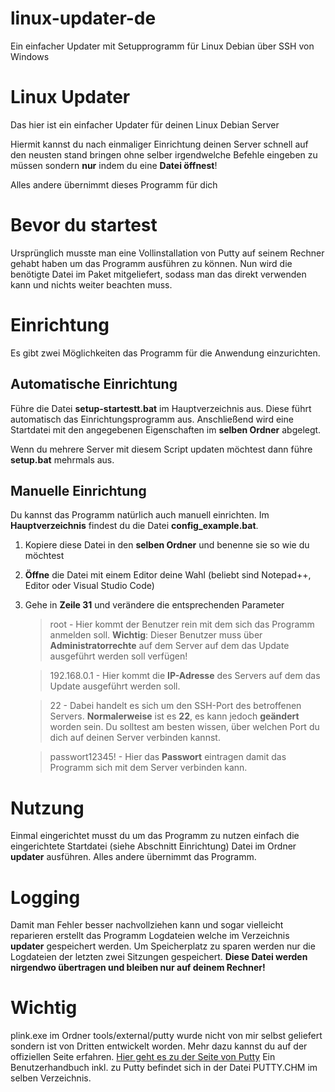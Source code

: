 # linux-updater-de
Ein einfacher Updater mit Setupprogramm für Linux Debian über SSH von Windows

# Linux Updater

Das hier ist ein einfacher Updater für deinen Linux Debian Server

Hiermit kannst du nach einmaliger Einrichtung deinen Server schnell auf den neusten stand bringen ohne selber irgendwelche Befehle eingeben zu müssen sondern **nur** indem du eine **Datei öffnest**!

Alles andere übernimmt dieses Programm für dich


# Bevor du startest

Ursprünglich musste man eine Vollinstallation von Putty auf seinem Rechner gehabt haben um das Programm ausführen zu können. Nun wird die benötigte Datei im Paket mitgeliefert, sodass man das direkt verwenden kann und nichts weiter beachten muss.

# Einrichtung

Es gibt zwei Möglichkeiten das Programm für die Anwendung einzurichten.

## Automatische Einrichtung

Führe die Datei **setup-startestt.bat** im Hauptverzeichnis aus. Diese führt automatisch das Einrichtungsprogramm aus.
Anschließend wird eine Startdatei mit den angegebenen Eigenschaften im **selben Ordner** abgelegt.

Wenn du mehrere Server mit diesem Script updaten möchtest dann führe **setup.bat** mehrmals aus.

## Manuelle Einrichtung

Du kannst das Programm natürlich auch manuell einrichten.
Im **Hauptverzeichnis** findest du die Datei **config_example.bat**.

1. Kopiere diese Datei in den **selben Ordner** und benenne sie so wie du möchtest
2. **Öffne** die Datei mit einem Editor deine Wahl (beliebt sind Notepad++, Editor oder Visual Studio Code)
3. Gehe in **Zeile 31** und verändere die entsprechenden Parameter
	> root - Hier kommt der Benutzer rein mit dem sich das Programm anmelden soll. **Wichtig**: Dieser Benutzer muss über **Administratorrechte** auf dem Server auf dem das Update ausgeführt werden soll verfügen!

	> 192.168.0.1 - Hier kommt die **IP-Adresse** des Servers auf dem das Update ausgeführt werden soll.

	> 22 - Dabei handelt es sich um den SSH-Port des betroffenen Servers. **Normalerweise** ist es **22**, es kann jedoch **geändert** worden sein. Du solltest am besten wissen, über welchen Port du dich auf deinen Server verbinden kannst.

	> passwort12345! - Hier das **Passwort** eintragen damit das Programm sich mit dem Server verbinden kann.

# Nutzung

Einmal eingerichtet musst du um das Programm zu nutzen einfach die eingerichtete Startdatei (siehe Abschnitt Einrichtung) Datei im Ordner **updater** ausführen. Alles andere übernimmt das Programm.

# Logging

Damit man Fehler besser nachvollziehen kann und sogar vielleicht reparieren erstellt das Programm Logdateien welche im Verzeichnis **updater** gespeichert werden.
Um Speicherplatz zu sparen werden nur die Logdateien der letzten zwei Sitzungen gespeichert.
**Diese Datei werden nirgendwo übertragen und bleiben nur auf deinem Rechner!**

# Wichtig

plink.exe im Ordner tools/external/putty wurde nicht von mir selbst geliefert sondern ist von Dritten entwickelt worden. Mehr dazu kannst du auf der offiziellen Seite erfahren. [Hier geht es zu der Seite von Putty](https://www.putty.org/)
Ein Benutzerhandbuch inkl. zu Putty befindet sich in der Datei PUTTY.CHM im selben Verzeichnis.